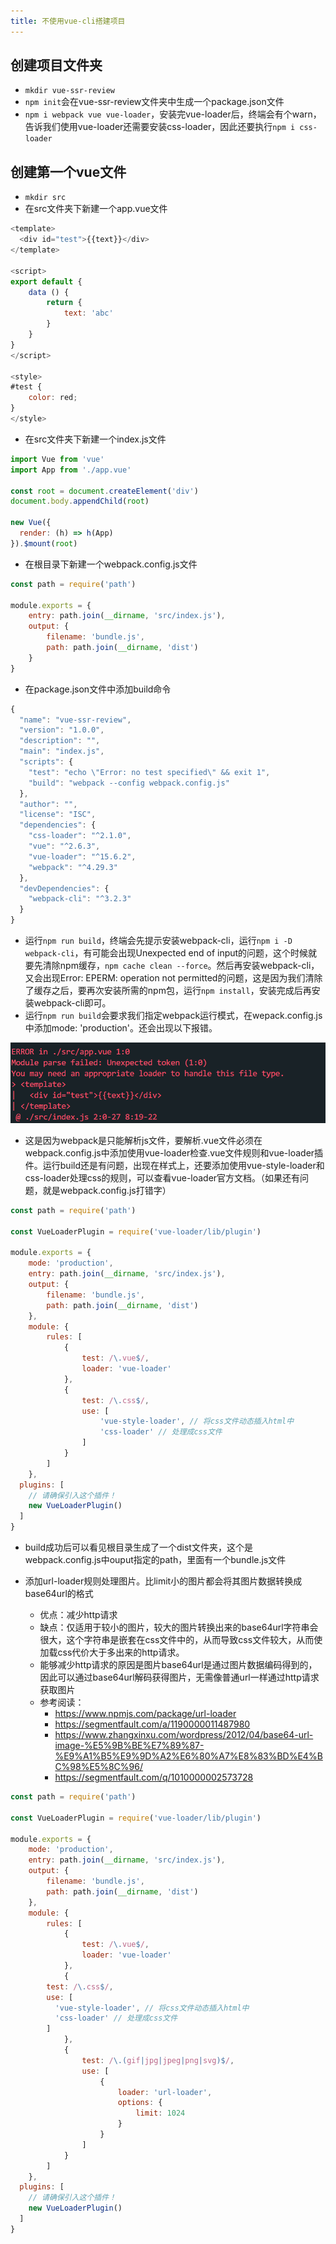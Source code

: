 ```yaml
---
title: 不使用vue-cli搭建项目
---
```


## 创建项目文件夹

- `mkdir vue-ssr-review`
- `npm init`会在vue-ssr-review文件夹中生成一个package.json文件
- `npm i webpack vue vue-loader`，安装完vue-loader后，终端会有个warn，告诉我们使用vue-loader还需要安装css-loader，因此还要执行`npm i css-loader`



## 创建第一个vue文件

- `mkdir src`
- 在src文件夹下新建一个app.vue文件

```js
<template>
  <div id="test">{{text}}</div>
</template>

<script>
export default {
	data () {
		return {
			text: 'abc'
		}
	}
}
</script>

<style>
#test {
	color: red;
}
</style>
```

- 在src文件夹下新建一个index.js文件

```js
import Vue from 'vue'
import App from './app.vue'

const root = document.createElement('div')
document.body.appendChild(root)

new Vue({
  render: (h) => h(App)
}).$mount(root)
```

- 在根目录下新建一个webpack.config.js文件

```js
const path = require('path')

module.exports = {
	entry: path.join(__dirname, 'src/index.js'),
	output: {
		filename: 'bundle.js',
		path: path.join(__dirname, 'dist')
	}
}
```

- 在package.json文件中添加build命令

```js
{
  "name": "vue-ssr-review",
  "version": "1.0.0",
  "description": "",
  "main": "index.js",
  "scripts": {
    "test": "echo \"Error: no test specified\" && exit 1",
    "build": "webpack --config webpack.config.js"
  },
  "author": "",
  "license": "ISC",
  "dependencies": {
    "css-loader": "^2.1.0",
    "vue": "^2.6.3",
    "vue-loader": "^15.6.2",
    "webpack": "^4.29.3"
  },
  "devDependencies": {
    "webpack-cli": "^3.2.3"
  }
}

```

- 运行`npm run build`，终端会先提示安装webpack-cli，运行`npm i -D webpack-cli`，有可能会出现Unexpected end of input的问题，这个时候就要先清除npm缓存，`npm cache clean --force`。然后再安装webpack-cli，又会出现Error: EPERM: operation not permitted的问题，这是因为我们清除了缓存之后，要再次安装所需的npm包，运行`npm install`，安装完成后再安装webpack-cli即可。
- 运行`npm run build`会要求我们指定webpack运行模式，在wepack.config.js中添加mode: 'production'。还会出现以下报错。

![](./assets/1.png)

- 这是因为webpack是只能解析js文件，要解析.vue文件必须在webpack.config.js中添加使用vue-loader检查.vue文件规则和vue-loader插件。运行build还是有问题，出现在样式上，还要添加使用vue-style-loader和css-loader处理css的规则，可以查看vue-loader官方文档。（如果还有问题，就是webpack.config.js打错字）

```js
const path = require('path')

const VueLoaderPlugin = require('vue-loader/lib/plugin')

module.exports = {
	mode: 'production',
	entry: path.join(__dirname, 'src/index.js'),
	output: {
		filename: 'bundle.js',
		path: path.join(__dirname, 'dist')
	},
	module: {
		rules: [
			{
				test: /\.vue$/,
				loader: 'vue-loader'
			},
			{
        		test: /\.css$/,
        		use: [
          			'vue-style-loader', // 将css文件动态插入html中
          			'css-loader' // 处理成css文件
        		]
      		}
		]
	},
  plugins: [
    // 请确保引入这个插件！
    new VueLoaderPlugin()
  ]
}
```

- build成功后可以看见根目录生成了一个dist文件夹，这个是webpack.config.js中ouput指定的path，里面有一个bundle.js文件

- 添加url-loader规则处理图片。比limit小的图片都会将其图片数据转换成base64url的格式
  - 优点：减少http请求
  - 缺点：仅适用于较小的图片，较大的图片转换出来的base64url字符串会很大，这个字符串是嵌套在css文件中的，从而导致css文件较大，从而使加载css代价大于多出来的http请求。
  - 能够减少http请求的原因是图片base64url是通过图片数据编码得到的，因此可以通过base64url解码获得图片，无需像普通url一样通过http请求获取图片
  - 参考阅读：
    - https://www.npmjs.com/package/url-loader
    - https://segmentfault.com/a/1190000011487980
    - https://www.zhangxinxu.com/wordpress/2012/04/base64-url-image-%E5%9B%BE%E7%89%87-%E9%A1%B5%E9%9D%A2%E6%80%A7%E8%83%BD%E4%BC%98%E5%8C%96/
    - https://segmentfault.com/q/1010000002573728

```js
const path = require('path')

const VueLoaderPlugin = require('vue-loader/lib/plugin')

module.exports = {
	mode: 'production',
	entry: path.join(__dirname, 'src/index.js'),
	output: {
		filename: 'bundle.js',
		path: path.join(__dirname, 'dist')
	},
	module: {
		rules: [
			{
				test: /\.vue$/,
				loader: 'vue-loader'
			},
			{
        test: /\.css$/,
        use: [
          'vue-style-loader', // 将css文件动态插入html中
          'css-loader' // 处理成css文件
        ]
			},
			{
				test: /\.(gif|jpg|jpeg|png|svg)$/,
				use: [
					{
						loader: 'url-loader',
						options: {
							limit: 1024
						}
					}
				]
			}
		]
	},
  plugins: [
    // 请确保引入这个插件！
    new VueLoaderPlugin()
  ]
}
```

